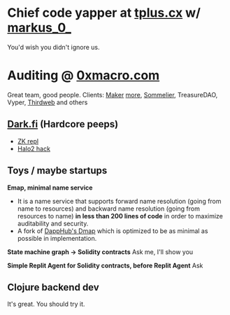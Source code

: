 # Chief code yapper at [tplus.cx](http://tplus.cx) w/ [markus_0_](http://x.com/markus_0_)

You'd wish you didn't ignore us.

# Auditing @ [0xmacro.com](http://0xmacro.com)

Great team, good people. Clients: [Maker](https://0xmacro.com/library/audits/maker-1) [more](https://0xmacro.notion.site/MakerDAO-1-TWAP-Lag-and-Arbitrage-Loss-5ee753d73d4f49dda61c4d566e99f925), [Sommelier](https://0xmacro.com/library/audits/sommelier-3), TreasureDAO, Vyper, [Thirdweb](https://0xmacro.com/library/audits/thirdweb-6) and others

## [Dark.fi](https://dark.fi/) (Hardcore peeps)

* [ZK repl](https://twitter.com/parazyd/status/1690776743756402688)
* [Halo2 hack](https://github.com/parazyd/halo2/pull/2)
 
## Toys / maybe startups

**Emap, minimal name service**
* It is a name service that supports forward name resolution (going from name to resources) and backward name resolution (going from resources to name) **in less than 200 lines of code** in order to maximize auditability and security.
* A fork of [DappHub's Dmap](https://github.com/dapphub/dmap) which is optimized to be as minimal as possible in implementation.

**State machine graph -> Solidity contracts**
Ask me, I'll show you

**Simple Replit Agent for Solidity contracts, before Replit Agent**
Ask

## Clojure backend dev

It's great. You should try it.

